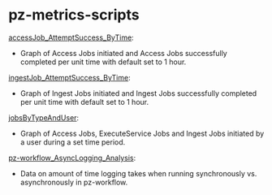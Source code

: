 # pz-metrics-scripts
[accessJob_AttemptSuccess_ByTime](accessJob_AttemptSuccess_ByTime.sh):
* Graph of Access Jobs initiated and Access Jobs successfully completed per unit time with default set to 1 hour.

[ingestJob_AttemptSuccess_ByTime](ingestJob_AttemptSuccess_ByTime.sh):
* Graph of Ingest Jobs initiated and Ingest Jobs successfully completed per unit time with default set to 1 hour.

[jobsByTypeAndUser](jobsByTypeAndUser.sh):
* Graph of Access Jobs, ExecuteService Jobs and Ingest Jobs initiated by a user during a set time period.

[pz-workflow_AsyncLogging_Analysis](pz-workflow_AsyncLogging_Analysis.md):
* Data on amount of time logging takes when running synchronously vs. asynchronously in pz-workflow.
